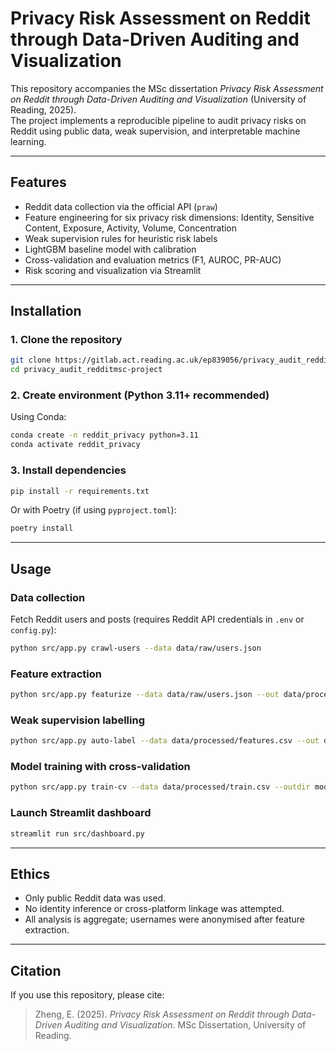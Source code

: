 # Privacy Risk Assessment on Reddit through Data-Driven Auditing and Visualization

This repository accompanies the MSc dissertation *Privacy Risk Assessment on Reddit through Data-Driven Auditing and Visualization* (University of Reading, 2025).  
The project implements a reproducible pipeline to audit privacy risks on Reddit using public data, weak supervision, and interpretable machine learning.

---

## Features
- Reddit data collection via the official API (`praw`)  
- Feature engineering for six privacy risk dimensions: Identity, Sensitive Content, Exposure, Activity, Volume, Concentration  
- Weak supervision rules for heuristic risk labels  
- LightGBM baseline model with calibration  
- Cross-validation and evaluation metrics (F1, AUROC, PR-AUC)  
- Risk scoring and visualization via Streamlit  

---

## Installation

### 1. Clone the repository
```bash
git clone https://gitlab.act.reading.ac.uk/ep839056/privacy_audit_redditmsc-project.git
cd privacy_audit_redditmsc-project
```

### 2. Create environment (Python 3.11+ recommended)
Using Conda:
```bash
conda create -n reddit_privacy python=3.11
conda activate reddit_privacy
```

### 3. Install dependencies
```bash
pip install -r requirements.txt
```

Or with Poetry (if using `pyproject.toml`):
```bash
poetry install
```

---

## Usage

### Data collection
Fetch Reddit users and posts (requires Reddit API credentials in `.env` or `config.py`):
```bash
python src/app.py crawl-users --data data/raw/users.json
```

### Feature extraction
```bash
python src/app.py featurize --data data/raw/users.json --out data/processed/features.csv
```

### Weak supervision labelling
```bash
python src/app.py auto-label --data data/processed/features.csv --out data/processed/train.csv
```

### Model training with cross-validation
```bash
python src/app.py train-cv --data data/processed/train.csv --outdir models/cv --folds 5
```

### Launch Streamlit dashboard
```bash
streamlit run src/dashboard.py
```

---

## Ethics
- Only public Reddit data was used.  
- No identity inference or cross-platform linkage was attempted.  
- All analysis is aggregate; usernames were anonymised after feature extraction.  

---

## Citation
If you use this repository, please cite:

> Zheng, E. (2025). *Privacy Risk Assessment on Reddit through Data-Driven Auditing and Visualization*. MSc Dissertation, University of Reading.
